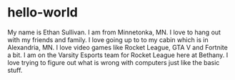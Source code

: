 # hello-world
My name is Ethan Sullivan.
I am from Minnetonka, MN.
I love to hang out with my friends and family. 
I love going up to to my cabin which is in Alexandria, MN.
I love video games like Rocket League, GTA V and Fortnite a bit. 
I am on the Varsity Esports team for Rocket League here at Bethany. 
I love trying to figure out what is wrong with computers just like the basic stuff.
